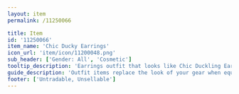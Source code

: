 ```yaml
---
layout: item
permalink: /11250066

title: Item
id: '11250066'
item_name: 'Chic Ducky Earrings'
icon_url: 'item/icon/11200048.png'
sub_header: ['Gender: All', 'Cosmetic']
tooltip_description: 'Earrings outfit that looks like Chic Duckling Earrings.'
guide_description: 'Outfit items replace the look of your gear when equipped.'
footer: ['Untradable, Unsellable']
---
```

